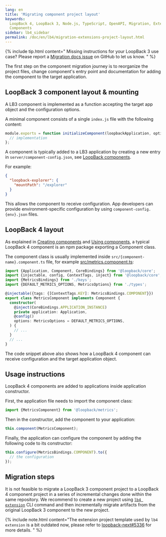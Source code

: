 ```yaml
---
lang: en
title: 'Migrating component project layout'
keywords:
  LoopBack 4, LoopBack 3, Node.js, TypeScript, OpenAPI, Migration, Extensions,
  Components
sidebar: lb4_sidebar
permalink: /doc/en/lb4/migration-extensions-project-layout.html
---
```


{% include tip.html content="
Missing instructions for your LoopBack 3 use case? Please report a [Migration docs issue](https://github.com/strongloop/loopback-next/issues/new?labels=question,Migration,Docs&template=Migration_docs.md) on GitHub to let us know.
" %}

The first step on the component migration journey is to reorganize the project
files, change component's entry point and documentation for adding the component
to the target application.

## LoopBack 3 component layout & mounting

A LB3 component is implemented as a function accepting the target app object and
the configuration options.

A minimal component consists of a single `index.js` file with the following
content:

```ts
module.exports = function initializeComponent(loopbackApplication, options) {
  // implementation
};
```

A component is typically added to a LB3 application by creating a new entry in
`server/component-config.json`, see
[LoopBack components](https://loopback.io/doc/en/lb3/LoopBack-components.html).

For example:

```json
{
  "loopback-explorer": {
    "mountPath": "/explorer"
  }
}
```

This allows the component to receive configuration. App developers can provide
environment-specific configuration by using `component-config.{env}.json` files.

## LoopBack 4 layout

As explained in [Creating components](../../Creating-components.md) and
[Using components](../../Component.md#using-components), a typical LoopBack 4
component is an npm package exporting a Component class.

The component class is usually implemented inside
`src/{component-name}.component.ts` file, for example
[src/metrics.component.ts](https://github.com/strongloop/loopback-next/blob/38f10b240551227d2d030c2fe8ee206880c9e029/extensions/metrics/src/metrics.component.ts):

```ts
import {Application, Component, CoreBindings} from '@loopback/core';
import {injectable, config, ContextTags, inject} from '@loopback/core';
import {MetricsBindings} from './keys';
import {DEFAULT_METRICS_OPTIONS, MetricsOptions} from './types';

@injectable({tags: {[ContextTags.KEY]: MetricsBindings.COMPONENT}})
export class MetricsComponent implements Component {
  constructor(
    @inject(CoreBindings.APPLICATION_INSTANCE)
    private application: Application,
    @config()
    options: MetricsOptions = DEFAULT_METRICS_OPTIONS,
  ) {
    // ...
  }
  // ...
}
```

The code snippet above also shows how a LoopBack 4 component can receive
configuration and the target application object.

## Usage instructions

LoopBack 4 components are added to applications inside application constructor.

First, the application file needs to import the component class:

```ts
import {MetricsComponent} from '@loopback/metrics';
```

Then in the constructor, add the component to your application:

```ts
this.component(MetricsComponent);
```

Finally, the application can configure the component by adding the following
code to its constructor:

```ts
this.configure(MetricsBindings.COMPONENT).to({
  // the configuration
});
```

## Migration steps

It is not feasible to migrate a LoopBack 3 component project to a LoopBack 4
component project in a series of incremental changes done within the same
repository. We recommend to create a new project using
[`lb4 extension`](../../Extension-generator.md) CLI command and then
incrementally migrate artifacts from the original LoopBack 3 component to the
new project.

{% include note.html content="The extension project template used by `lb4 extension` is a bit outdated now, please refer to [loopback-next#5336](https://github.com/strongloop/loopback-next/issues/5336) for more details.
" %}
